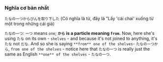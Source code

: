 ### Nghĩa cơ bản nhất
`たなの一つからびんを取り下した` (Có nghĩa là từ, đây là "Lấy 'cái chai' xuống từ một trong những cái giá)

`たなの一つ`: `一つ` means `one`; **`から` is a particle meaning `from`.** Now, here she's using `たな` on its own - `shelves` - and because it's not joined to anything, it's `たな` not `だな`. And so she is saying `**from** one of the shelves`- `たなの一つから`, `from one of the shelves` - notice here that `たなの一つ` is really just the same as English `**one** of the shelves` - `たなの一つ`.
